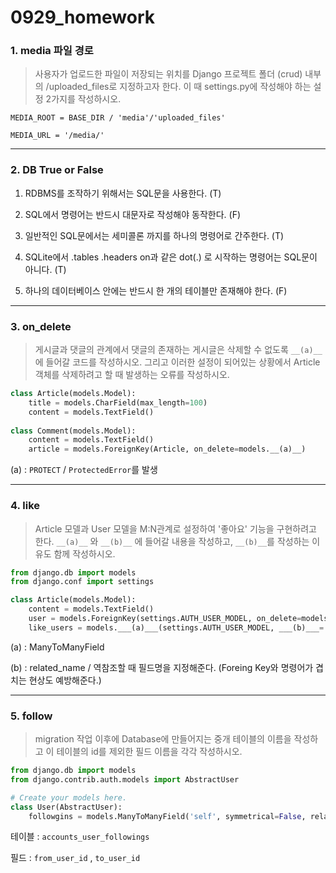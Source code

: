 # 0929_homework

### 1. media 파일 경로

> 사용자가 업로드한 파일이 저장되는 위치를 Django 프로젝트 폴더 (crud) 내부의 /uploaded_files로 지정하고자 한다. 이 때 settings.py에 작성해야 하는 설정 2가지를 작성하시오.

`MEDIA_ROOT = BASE_DIR / 'media'/'uploaded_files'`

`MEDIA_URL = '/media/'`

---

### 2. DB True or False

1) RDBMS를 조작하기 위해서는 SQL문을 사용한다. (T)

2) SQL에서 명령어는 반드시 대문자로 작성해야 동작한다. (F)

3) 일반적인 SQL문에서는 세미콜론 까지를 하나의 명령어로 간주한다. (T)

4) SQLite에서 .tables .headers on과 같은 dot(.) 로 시작하는 명령어는 SQL문이 아니다. (T)

5) 하나의 데이터베이스 안에는 반드시 한 개의 테이블만 존재해야 한다. (F)

---

### 3. on_delete

> 게시글과 댓글의 관계에서 댓글의 존재하는 게시글은 삭제할 수 없도록 `__(a)__`에 들어갈 코드를 작성하시오. 그리고 이러한 설정이 되어있는 상황에서 Article 객체를 삭제하려고 할 때 발생하는 오류를 작성하시오.

```python
class Article(models.Model):
    title = models.CharField(max_length=100)
    content = models.TextField()
    
class Comment(models.Model):
    content = models.TextField()
    article = models.ForeignKey(Article, on_delete=models.__(a)__)
```

(a) : `PROTECT` / `ProtectedError`를 발생

---

### 4. like

> Article 모델과 User 모델을 M:N관계로 설정하여 '좋아요' 기능을 구현하려고 한다. `__(a)__` 와 `__(b)__` 에 들어갈 내용을 작성하고, `__(b)__`를 작성하는 이유도 함께 작성하시오.

```python 
from django.db import models
from django.conf import settings

class Article(models.Model):
    content = models.TextField()
    user = models.ForeignKey(settings.AUTH_USER_MODEL, on_delete=models.CASCADE)
    like_users = models.___(a)___(settings.AUTH_USER_MODEL, ___(b)___='like_articles')
```

(a) : ManyToManyField

(b) : related_name / 역참조할 때 필드명을 지정해준다. (Foreing Key와 명령어가 겹치는 현상도 예방해준다.)

---

### 5. follow

> migration 작업 이후에 Database에 만들어지는 중개 테이블의 이름을 작성하고 이 테이블의 id를 제외한 필드 이름을 각각 작성하시오.

```python
from django.db import models
from django.contrib.auth.models import AbstractUser

# Create your models here.
class User(AbstractUser):
    followgins = models.ManyToManyField('self', symmetrical=False, related_name='followers')
```

테이블 : `accounts_user_followings`  

필드 :  `from_user_id`  , `to_user_id` 
